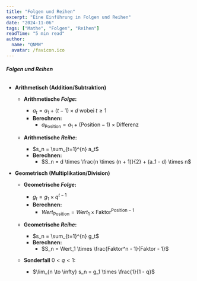 ```yaml
---
title: "Folgen und Reihen"
excerpt: "Eine Einführung in Folgen und Reihen"
date: "2024-11-06"
tags: ["Mathe", "Folgen", "Reihen"]
readTime: "5 min read"
author:
  name: "QNMW"
  avatar: /favicon.ico
---
```


###### **Folgen und Reihen**

- **Arithmetisch (Addition/Subtraktion)**

	- **Arithmetische _Folge_:**
		- $a_t = a_1 + (t - 1) \times d$ wobei $t \geq 1$
		- **Berechnen:** 
			- $a_{\text{Position}} = a_1 + (\text{Position} - 1) \times \text{Differenz}$

	- **Arithmetische _Reihe_:**
		- $s_n = \sum_{t=1}^{n} a_t$
		- **Berechnen:** 
			- $S_n = d \times \frac{n \times (n + 1)}{2} + (a_1 - d) \times n$

- **Geometrisch (Multiplikation/Division)**

	- **Geometrische _Folge_:**
		- $g_t = g_1 \times q^{t - 1}$
		- **Berechnen:** 
			- $Wert_{\text{Position}} = Wert_1 \times \text{Faktor}^{\text{Position} - 1}$

	- **Geometrische _Reihe_:**
		- $s_n = \sum_{t=1}^{n} g_t$
		- **Berechnen:** 
			- $S_n = Wert_1 \times \frac{Faktor^n - 1}{Faktor - 1}$

	- **Sonderfall** $0 < q < 1$:
		- $\lim_{n \to \infty} s_n = g_1 \times \frac{1}{1 - q}$
